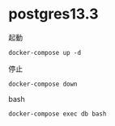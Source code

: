 # postgres13.3
起動
```
docker-compose up -d
```
停止
```
docker-compose down
```
bash
```
docker-compose exec db bash
```